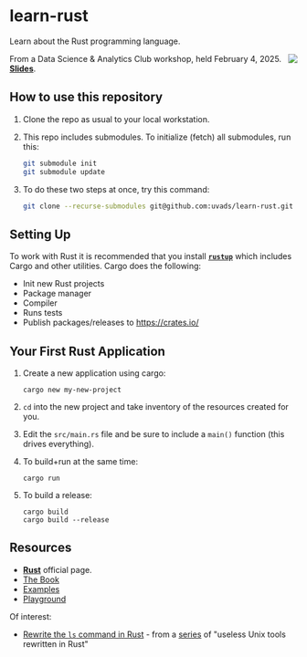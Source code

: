 # learn-rust

Learn about the Rust programming language.

<img src="https://rustacean.net/assets/rustacean-flat-happy.png" aligln="right" style="float:right; max-width:25%" />

From a Data Science & Analytics Club workshop, held February 4, 2025. [**Slides**](introducing-rust.pdf).

## How to use this repository

1. Clone the repo as usual to your local workstation.
2. This repo includes submodules. To initialize (fetch) all submodules, run this:

    ```bash
    git submodule init
    git submodule update
    ```

3. To do these two steps at once, try this command:

    ```bash
    git clone --recurse-submodules git@github.com:uvads/learn-rust.git
    ```

## Setting Up

To work with Rust it is recommended that you install [**`rustup`**](https://doc.rust-lang.org/cargo/getting-started/installation.html) which includes Cargo and other utilities. Cargo does the following:

- Init new Rust projects
- Package manager
- Compiler
- Runs tests
- Publish packages/releases to https://crates.io/

## Your First Rust Application

1. Create a new application using cargo:

    ```
    cargo new my-new-project
    ```

2. `cd` into the new project and take inventory of the resources created for you.

3. Edit the `src/main.rs` file and be sure to include a `main()` function (this drives everything).

4. To build+run at the same time:

    ```
    cargo run
    ```

5. To build a release:

    ```
    cargo build
    cargo build --release
    ```

## Resources

- [**Rust**](https://www.rust-lang.org/) official page.
- [The Book](https://doc.rust-lang.org/book/)
- [Examples](https://doc.rust-lang.org/rust-by-example/)
- [Playground](https://play.rust-lang.org/?version=stable&mode=debug&edition=2021)

Of interest:

- [Rewrite the `ls` command in Rust](https://endler.dev/2018/ls/) - from a [series](https://endler.dev/2017/yes/) of "useless Unix tools rewritten in Rust"
